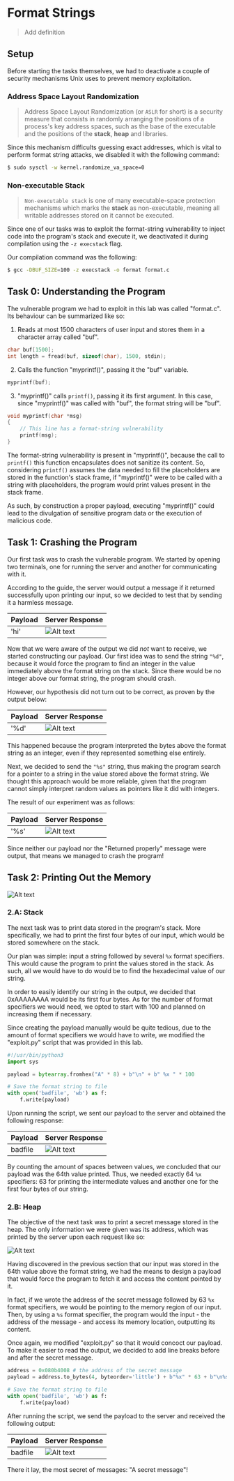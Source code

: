 # Format Strings

> Add definition

## Setup

Before starting the tasks themselves, we had to deactivate a couple of security mechanisms Unix uses to prevent memory exploitation.

### Address Space Layout Randomization

> Address Space Layout Randomization (or `ASLR` for short) is a security measure that consists in randomly arranging the positions of a process's key address spaces, such as the base of the executable and the positions of the **stack**, **heap** and libraries.

Since this mechanism difficults guessing exact addresses, which is vital to perform format string attacks, we disabled it with the following command:

```bash
$ sudo sysctl -w kernel.randomize_va_space=0
```

### Non-executable Stack

> `Non-executable stack` is one of many executable-space protection mechanisms which marks the **stack** as non-executable, meaning all writable addresses stored on it cannot be executed.

Since one of our tasks was to exploit the format-string vulnerability to inject code into the program's stack and execute it, we deactivated it during compilation using the `-z execstack` flag.

Our compilation command was the following:

```bash
$ gcc -DBUF_SIZE=100 -z execstack -o format format.c
```

## Task 0: Understanding the Program

The vulnerable program we had to exploit in this lab was called "format.c". Its behaviour can be summarized like so:

1. Reads at most 1500 characters of user input and stores them in a character array called "buf".

```c
char buf[1500];
int length = fread(buf, sizeof(char), 1500, stdin);
```

2. Calls the function "myprintf()", passing it the "buf" variable.

```c
myprintf(buf);
```

3. "myprintf()" calls `printf()`, passing it its first argument. In this case, since "myprintf()" was called with "buf", the format string will be "buf".

```c
void myprintf(char *msg)
{
    // This line has a format-string vulnerability
    printf(msg);
}
```

The format-string vulnerability is present in "myprintf()", because the call to `printf()` this function encapsulates does not sanitize its content. So, considering `printf()` assumes the data needed to fill the placeholders are stored in the function's stack frame, if "myprintf()" were to be called with a string with placeholders, the program would print values present in the stack frame. 

As such, by construction a proper payload, executing "myprintf()" could lead to the divulgation of sensitive program data or the execution of malicious code.

## Task 1: Crashing the Program

Our first task was to crash the vulnerable program. We started by opening two terminals, one for running the server and another for communicating with it.

According to the guide, the server would output a message if it returned successfully upon printing our input, so we decided to test that by sending it a harmless message.

| Payload  | Server Response             |
|----------|-----------------------------|
| 'hi'     | ![Alt text](images/7-1.png) |

Now that we were aware of the output we did *not* want to receive, we started constructing our payload. Our first idea was to send the string `"%d"`, because it would force the program to find an integer in the value immediately above the format string on the stack. Since there would be no integer above our format string, the program should crash.

However, our hypothesis did not turn out to be correct, as proven by the output below:

| Payload  | Server Response             |
|----------|-----------------------------|
| '%d'     | ![Alt text](images/7-2.png)        |

This happened because the program interpreted the bytes above the format string as an integer, even if they represented something else entirely.

Next, we decided to send the `"%s"` string, thus making the program search for a pointer to a string in the value stored above the format string. We thought this approach would be more reliable, given that the program cannot simply interpret random values as pointers like it did with integers. 

The result of our experiment was as follows:

| Payload  | Server Response             |
|----------|-----------------------------|
| '%s'     | ![Alt text](images/7-3.png) |

Since neither our payload nor the "Returned properly" message were output, that means we managed to crash the program!

## Task 2: Printing Out the Memory

![Alt text](image.png)

### 2.A: Stack

The next task was to print data stored in the program's stack. More specifically, we had to print the first four bytes of our input, which would be stored somewhere on the stack.

Our plan was simple: input a string followed by several `%x` format specifiers. This would cause the program to print the values stored in the stack. As such, all we would have to do would be to find the hexadecimal value of our string.

In order to easily identify our string in the output, we decided that 0xAAAAAAAA would be its first four bytes. As for the number of format specifiers we would need, we opted to start with 100 and planned on increasing them if necessary.

Since creating the payload manually would be quite tedious, due to the amount of format specifiers we would have to write, we modified the "exploit.py" script that was provided in this lab.

```python
#!/usr/bin/python3
import sys

payload = bytearray.fromhex("A" * 8) + b"\n" + b" %x " * 100

# Save the format string to file
with open('badfile', 'wb') as f:
    f.write(payload)
```

Upon running the script, we sent our payload to the server and obtained the following response:

| Payload  | Server Response             |
|----------|-----------------------------|
| badfile  | ![Alt text](images/7-4.png) |

By counting the amount of spaces between values, we concluded that our payload was the 64th value printed. Thus, we needed exactly 64 `%x` specifiers: 63 for printing the intermediate values and another one for the first four bytes of our string.

### 2.B: Heap

The objective of the next task was to print a secret message stored in the heap. The only information we were given was its address, which was printed by the server upon each request like so:

![Alt text](images/7-5.png)

Having discovered in the previous section that our input was stored in the 64th value above the format string, we had the means to design a payload that would force the program to fetch it and access the content pointed by it.

In fact, if we wrote the address of the secret message followed by 63 `%x` format specifiers, we would be pointing to the memory region of our input. Then, by using a `%s` format specifier, the program would the input - the address of the message - and access its memory location, outputting its content.

Once again, we modified "exploit.py" so that it would concoct our payload. To make it easier to read the output, we decided to add line breaks before and after the secret message.

```python
address = 0x080b4008 # the address of the secret message
payload = address.to_bytes(4, byteorder='little') + b"%x" * 63 + b"\n%s\n"

# Save the format string to file
with open('badfile', 'wb') as f:
    f.write(payload)
```

After running the script, we send the payload to the server and received the following output:

| Payload  | Server Response             |
|----------|-----------------------------|
| badfile  | ![Alt text](images/7-6.png) |

There it lay, the most secret of messages: "A secret message"!
